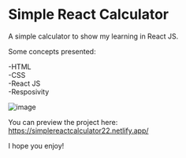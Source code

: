 # Simple React Calculator

A simple calculator to show my learning in React JS.

Some concepts presented:

-HTML<br>
-CSS<br>
-React JS<br>
-Resposivity<br>

![image](https://user-images.githubusercontent.com/41341312/210888659-76797a06-8d95-4b3e-b021-1c14586eb1f0.png)

You can preview the project here: https://simplereactcalculator22.netlify.app/

I hope you enjoy!

